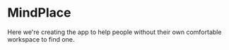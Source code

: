 # MindPlace
Here we're creating the app to help people without their own comfortable workspace to find one.